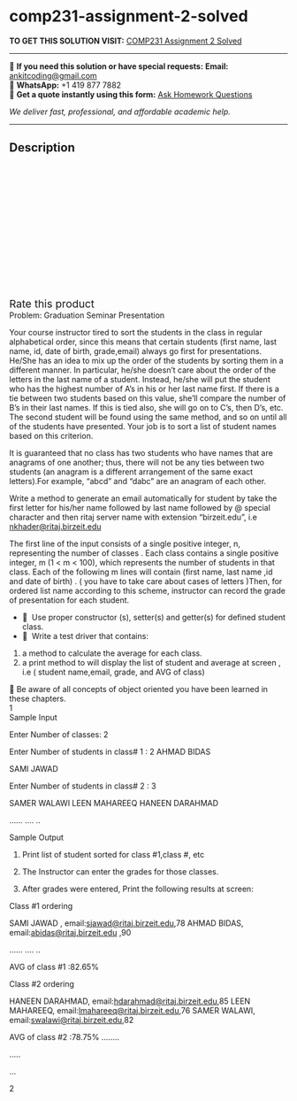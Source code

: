 # comp231-assignment-2-solved
**TO GET THIS SOLUTION VISIT:** [COMP231 Assignment 2 Solved](https://www.ankitcodinghub.com/product/comp231-assignment-2-solved/)


---

📩 **If you need this solution or have special requests:** **Email:** ankitcoding@gmail.com  
📱 **WhatsApp:** +1 419 877 7882  
📄 **Get a quote instantly using this form:** [Ask Homework Questions](https://www.ankitcodinghub.com/services/ask-homework-questions/)

*We deliver fast, professional, and affordable academic help.*

---

<h2>Description</h2>



<div class="kk-star-ratings kksr-auto kksr-align-center kksr-valign-top" data-payload="{&quot;align&quot;:&quot;center&quot;,&quot;id&quot;:&quot;94179&quot;,&quot;slug&quot;:&quot;default&quot;,&quot;valign&quot;:&quot;top&quot;,&quot;ignore&quot;:&quot;&quot;,&quot;reference&quot;:&quot;auto&quot;,&quot;class&quot;:&quot;&quot;,&quot;count&quot;:&quot;0&quot;,&quot;legendonly&quot;:&quot;&quot;,&quot;readonly&quot;:&quot;&quot;,&quot;score&quot;:&quot;0&quot;,&quot;starsonly&quot;:&quot;&quot;,&quot;best&quot;:&quot;5&quot;,&quot;gap&quot;:&quot;4&quot;,&quot;greet&quot;:&quot;Rate this product&quot;,&quot;legend&quot;:&quot;0\/5 - (0 votes)&quot;,&quot;size&quot;:&quot;24&quot;,&quot;title&quot;:&quot;COMP231 Assignment 2 Solved&quot;,&quot;width&quot;:&quot;0&quot;,&quot;_legend&quot;:&quot;{score}\/{best} - ({count} {votes})&quot;,&quot;font_factor&quot;:&quot;1.25&quot;}">

<div class="kksr-stars">

<div class="kksr-stars-inactive">
            <div class="kksr-star" data-star="1" style="padding-right: 4px">


<div class="kksr-icon" style="width: 24px; height: 24px;"></div>
        </div>
            <div class="kksr-star" data-star="2" style="padding-right: 4px">


<div class="kksr-icon" style="width: 24px; height: 24px;"></div>
        </div>
            <div class="kksr-star" data-star="3" style="padding-right: 4px">


<div class="kksr-icon" style="width: 24px; height: 24px;"></div>
        </div>
            <div class="kksr-star" data-star="4" style="padding-right: 4px">


<div class="kksr-icon" style="width: 24px; height: 24px;"></div>
        </div>
            <div class="kksr-star" data-star="5" style="padding-right: 4px">


<div class="kksr-icon" style="width: 24px; height: 24px;"></div>
        </div>
    </div>

<div class="kksr-stars-active" style="width: 0px;">
            <div class="kksr-star" style="padding-right: 4px">


<div class="kksr-icon" style="width: 24px; height: 24px;"></div>
        </div>
            <div class="kksr-star" style="padding-right: 4px">


<div class="kksr-icon" style="width: 24px; height: 24px;"></div>
        </div>
            <div class="kksr-star" style="padding-right: 4px">


<div class="kksr-icon" style="width: 24px; height: 24px;"></div>
        </div>
            <div class="kksr-star" style="padding-right: 4px">


<div class="kksr-icon" style="width: 24px; height: 24px;"></div>
        </div>
            <div class="kksr-star" style="padding-right: 4px">


<div class="kksr-icon" style="width: 24px; height: 24px;"></div>
        </div>
    </div>
</div>


<div class="kksr-legend" style="font-size: 19.2px;">
            <span class="kksr-muted">Rate this product</span>
    </div>
    </div>
<div class="page" title="Page 1">
<div class="layoutArea">
<div class="column">
Problem: Graduation Seminar Presentation

Your course instructor tired to sort the students in the class in regular alphabetical order, since this means that certain students (first name, last name, id, date of birth, grade,email) always go first for presentations. He/She has an idea to mix up the order of the students by sorting them in a different manner. In particular, he/she doesn’t care about the order of the letters in the last name of a student. Instead, he/she will put the student who has the highest number of A’s in his or her last name first. If there is a tie between two students based on this value, she’ll compare the number of B’s in their last names. If this is tied also, she will go on to C’s, then D’s, etc. The second student will be found using the same method, and so on until all of the students have presented. Your job is to sort a list of student names based on this criterion.

It is guaranteed that no class has two students who have names that are anagrams of one another; thus, there will not be any ties between two students (an anagram is a different arrangement of the same exact letters).For example, “abcd” and “dabc” are an anagram of each other.

Write a method to generate an email automatically for student by take the first letter for his/her name followed by last name followed by @ special character and then ritaj server name with extension “birzeit.edu”, i.e nkhader@ritaj.birzeit.edu

The first line of the input consists of a single positive integer, n, representing the number of classes . Each class contains a single positive integer, m (1 &lt; m &lt; 100), which represents the number of students in that class. Each of the following m lines will contain (first name, last name ,id and date of birth) . ( you have to take care about cases of letters )Then, for ordered list name according to this scheme, instructor can record the grade of presentation for each student.

<ul>
<li> &nbsp;Use proper constructor (s), setter(s) and getter(s) for defined student class.</li>
<li> &nbsp;Write a test driver that contains:</li>
</ul>
<ol>
<li>a method to calculate the average for each class.</li>
<li>a print method to will display the list of student and average at screen , i.e ( student name,email, grade,
and AVG of class)
</li>
</ol>
 Be aware of all concepts of object oriented you have been learned in these chapters.

</div>
</div>
<div class="layoutArea">
<div class="column">
1

</div>
</div>
</div>
<div class="page" title="Page 2">
<div class="layoutArea">
<div class="column">
Sample Input

Enter Number of classes: 2

Enter Number of students in class# 1 : 2 AHMAD BIDAS

SAMI JAWAD

Enter Number of students in class# 2 : 3

SAMER WALAWI LEEN MAHAREEQ HANEEN DARAHMAD

…… …. ..

Sample Output

1. Print list of student sorted for class #1,class #, etc

2. The Instructor can enter the grades for those classes.

3. After grades were entered, Print the following results at screen:

Class #1 ordering

SAMI JAWAD , email:sjawad@ritaj.birzeit.edu,78 AHMAD BIDAS, email:abidas@ritaj.birzeit.edu ,90

…… …. ..

AVG of class #1 :82.65%

Class #2 ordering

HANEEN DARAHMAD, email:hdarahmad@ritaj.birzeit.edu,85 LEEN MAHAREEQ, email:lmahareeq@ritaj.birzeit.edu,76 SAMER WALAWI, email:swalawi@ritaj.birzeit.edu,82

AVG of class #2 :78.75% ……..

…..

…

</div>
</div>
<div class="layoutArea">
<div class="column">
2

</div>
</div>
</div>
